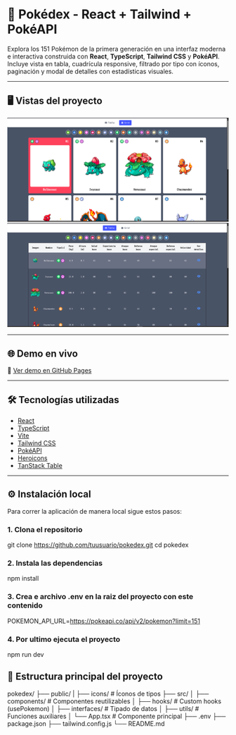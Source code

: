 # 🚀 Pokédex - React + Tailwind + PokéAPI

Explora los 151 Pokémon de la primera generación en una interfaz moderna e interactiva construida con **React**, **TypeScript**, **Tailwind CSS** y **PokéAPI**. Incluye vista en tabla, cuadrícula responsive, filtrado por tipo con íconos, paginación y modal de detalles con estadísticas visuales.

---

## 🖥️ Vistas del proyecto

![Vista de Grid](image.png)
![Vista de Tabla](image-1.png)

---

## 🌐 Demo en vivo

🔗 [Ver demo en GitHub Pages](https://tuusuario.github.io/pokedex)

---

## 🛠️ Tecnologías utilizadas

- [React](https://reactjs.org/)
- [TypeScript](https://www.typescriptlang.org/)
- [Vite](https://vitejs.dev/)
- [Tailwind CSS](https://tailwindcss.com/)
- [PokéAPI](https://pokeapi.co/)
- [Heroicons](https://heroicons.com/)
- [TanStack Table](https://tanstack.com/table)

---

## ⚙️ Instalación local

Para correr la aplicación de manera local sigue estos pasos:

### 1. Clona el repositorio

git clone https://github.com/tuusuario/pokedex.git
cd pokedex

### 2. Instala las dependencias

npm install

### 3. Crea e archivo .env en la raiz del proyecto con este contenido

POKEMON_API_URL=https://pokeapi.co/api/v2/pokemon?limit=151

### 4. Por ultimo ejecuta el proyecto 

npm run dev

## 📁 Estructura principal del proyecto

pokedex/
├── public/
|   ├── icons/          # Íconos de tipos
├── src/
│   ├── components/      # Componentes reutilizables 
│   ├── hooks/           # Custom hooks (usePokemon)
│   ├── interfaces/      # Tipado de datos
│   ├── utils/           # Funciones auxiliares 
│   └── App.tsx          # Componente principal
├── .env
├── package.json
├── tailwind.config.js
└── README.md
